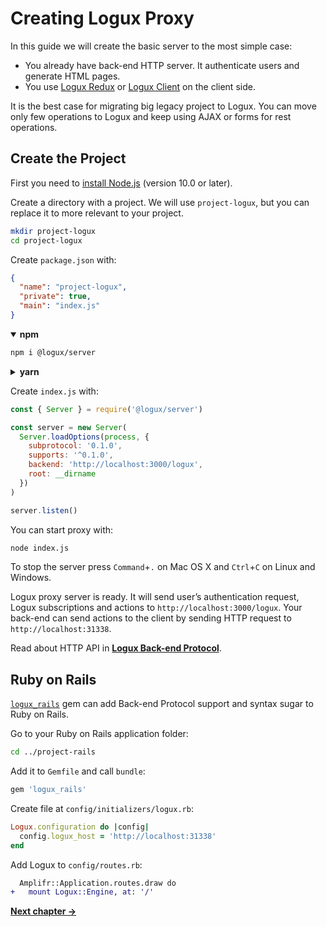 # Creating Logux Proxy

In this guide we will create the basic server to the most simple case:

* You already have back-end HTTP server. It authenticate users
  and generate HTML pages.
* You use [Logux Redux] or [Logux Client] on the client side.

It is the best case for migrating big legacy project to Logux.
You can move only few operations to Logux and keep using AJAX or forms
for rest operations.

[Logux Client]: ./5-creating-client.md
[Logux Redux]: ./3-creating-redux.md


## Create the Project

First you need to [install Node.js] (version 10.0 or later).

Create a directory with a project. We will use `project-logux`, but you can
replace it to more relevant to your project.

```sh
mkdir project-logux
cd project-logux
```

Create `package.json` with:

```json
{
  "name": "project-logux",
  "private": true,
  "main": "index.js"
}
```

<details open><summary><b>npm</b></summary>

```sh
npm i @logux/server
```

</details>
<details><summary><b>yarn</b></summary>

```sh
yarn add @logux/server
```

</details>

Create `index.js` with:

```js
const { Server } = require('@logux/server')

const server = new Server(
  Server.loadOptions(process, {
    subprotocol: '0.1.0',
    supports: '^0.1.0',
    backend: 'http://localhost:3000/logux',
    root: __dirname
  })
)

server.listen()
```

You can start proxy with:

```sh
node index.js
```

To stop the server press `Command`+`.` on Mac OS X and `Ctrl`+`C` on Linux
and Windows.

Logux proxy server is ready. It will send user’s authentication request,
Logux subscriptions and actions to `http://localhost:3000/logux`.
Your back-end can send actions to the client by sending HTTP request
to `http://localhost:31338`.

Read about HTTP API in **[Logux Back-end Protocol]**.

[Logux Back-end Protocol]: ../backend-protocol/spec.md
[install Node.js]: https://nodejs.org/en/download/package-manager/


## Ruby on Rails

[`logux_rails`] gem can add Back-end Protocol support and syntax sugar
to Ruby on Rails.

Go to your Ruby on Rails application folder:

```sh
cd ../project-rails
```

Add it to `Gemfile` and call `bundle`:

```ruby
gem 'logux_rails'
```

Create file at `config/initializers/logux.rb`:

```ruby
Logux.configuration do |config|
  config.logux_host = 'http://localhost:31338'
end
```

Add Logux to `config/routes.rb`:

```diff
  Amplifr::Application.routes.draw do
+   mount Logux::Engine, at: '/'
```

[`logux_rails`]: https://github.com/logux/logux_rails

**[Next chapter →](./3-creating-redux.md)**
